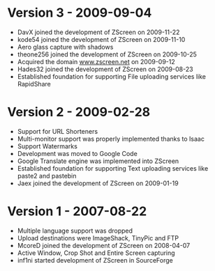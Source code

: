 # Version 3 - 2009-09-04 #

  * DavX joined the development of ZScreen on 2009-11-22
  * kode54 joined the development of ZScreen on 2009-11-10
  * Aero glass capture with shadows
  * theone256 joined the development of ZScreen on 2009-10-25
  * Acquired the domain www.zscreen.net on 2009-09-12
  * Hades32 joined the development of ZScreen on 2009-08-23
  * Established foundation for supporting File uploading services like RapidShare

# Version 2 - 2009-02-28 #

  * Support for URL Shorteners
  * Multi-monitor support was properly implemented thanks to Isaac
  * Support Watermarks
  * Development was moved to Google Code
  * Google Translate engine was implemented into ZScreen
  * Established foundation for supporting Text uploading services like paste2 and pastebin
  * Jaex joined the development of ZScreen on 2009-01-19

# Version 1 - 2007-08-22 #

  * Multiple language support was dropped
  * Upload destinations were ImageShack, TinyPic and FTP
  * McoreD joined the development of ZScreen on 2008-04-07
  * Active Window, Crop Shot and Entire Screen capturing
  * inf1ni started development of ZScreen in SourceForge